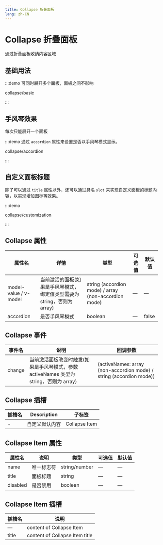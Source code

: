 ```yaml
---
title: Collapse 折叠面板
lang: zh-CN
---
```


# Collapse 折叠面板

通过折叠面板收纳内容区域

## 基础用法

:::demo 可同时展开多个面板，面板之间不影响

collapse/basic

:::

## 手风琴效果

每次只能展开一个面板

:::demo 通过 `accordion` 属性来设置是否以手风琴模式显示。

collapse/accordion

:::

## 自定义面板标题

除了可以通过 `title` 属性以外，还可以通过具名 `slot` 来实现自定义面板的标题内容，以实现增加图标等效果。

:::demo

collapse/customization

:::

## Collapse 属性

| 属性名                | 详情                                                                    | 类型                                                 | 可选值 | 默认值 |
| --------------------- | ----------------------------------------------------------------------- | ---------------------------------------------------- | ------ | ------ |
| model-value / v-model | 当前激活的面板(如果是手风琴模式，绑定值类型需要为 string，否则为 array) | string (accordion mode) / array (non-accordion mode) | —      | —      |
| accordion             | 是否手风琴模式                                                          | boolean                                              | —      | false  |

## Collapse 事件

| 事件名 | 说明                                                                                   | 回调参数                                                            |
| ------ | -------------------------------------------------------------------------------------- | ------------------------------------------------------------------- |
| change | 当前激活面板改变时触发(如果是手风琴模式，参数 activeNames 类型为 string，否则为 array) | (activeNames: array (non-accordion mode) / string (accordion mode)) |

## Collapse 插槽

| 插槽名 | Description    | 子标签        |
| ------ | -------------- | ------------- |
| -      | 自定义默认内容 | Collapse Item |

## Collapse Item 属性

| 属性名   | 说明       | 类型          | 可选值 | 默认值 |
| -------- | ---------- | ------------- | ------ | ------ |
| name     | 唯一标志符 | string/number | —      | —      |
| title    | 面板标题   | string        | —      | —      |
| disabled | 是否禁用   | boolean       | —      | —      |

## Collapse Item 插槽

| 插槽名 | 说明                           |
| ------ | ------------------------------ |
| —      | content of Collapse Item       |
| title  | content of Collapse Item title |

